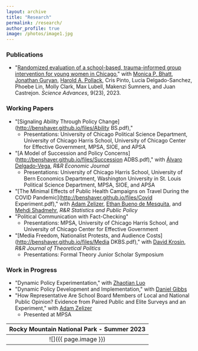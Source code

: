 ```yaml
---
layout: archive
title: "Research"
permalink: /research/
author_profile: true
image: /photos/image1.jpg
---
```



### Publications 
* "[Randomized evaluation of a school-based, trauma-informed group intervention for young women in Chicago](https://www.science.org/doi/10.1126/sciadv.abq2077)," with [Monica P. Bhatt](https://urbanlabs.uchicago.edu/people/monica-bhatt), [Jonathan Guryan](https://sites.northwestern.edu/jonathanguryan/), [Harold A. Pollack](https://crownschool.uchicago.edu/directory/harold-pollack), Cris Pinto, Lucia Delgado-Sanchez, Phoebe Lin, Molly Clark, Max Lubell, Makenzi Sumners, and Juan Castrejon. _Science Advances_, 9(23), 2023. 

### Working Papers
* "[Signaling Ability Through Policy Change](http://benshaver.github.io/files/Ability BS.pdf),"
	- Presentations: University of Chicago Political Science Department, University of Chicago Harris School, University of Chicago Center for Effective Government, MPSA, SIOE, and APSA
* "[A Model of Succession and Policy Concerns](http://benshaver.github.io/files/Succession ADBS.pdf)," with [Álvaro Delgado-Vega](https://sites.google.com/view/alvarodelgadovega/home), _R&R Economic Journal_
	- Presentations: University of Chicago Harris School, University of Bern Economics Department, Washington University in St. Louis Political Science Department, MPSA, SIOE, and APSA
* "[The Minimal Effects of Public Health Campaigns on Travel During the COVID Pandemic](http://benshaver.github.io/files/Covid Experiment.pdf)," with [Adam Zelizer](https://adamzelizer.com/), [Ethan Bueno de Mesquita](https://voices.uchicago.edu/ethanbdm/), and [Mehdi Shadmehr](https://www.mehdishadmehr.com/), _R&R Statistics and Public Policy_
* "Political Communication with Fact-Checking" 
	- Presentations: MPSA, University of Chicago Harris School, and University of Chicago Center for Effective Government 
* "[Media Freedom, Nationalist Protests, and Audience Costs](http://benshaver.github.io/files/Media DKBS.pdf)," with [David Krosin](https://www.linkedin.com/in/david-krosin-76424510b/), _R&R Journal of Theoretical Politics_
	- Presentations: Formal Theory Junior Scholar Symposium 


### Work in Progress 
* "Dynamic Policy Experimentation," with [Zhaotian Luo](https://political-science.uchicago.edu/directory/Zhaotian-Luo)
* "Dynamic Policy Development and Implementation," with  [Daniel Gibbs](https://daniel-gibbs.com/)
* "How Representative Are School Board Members of Local and National Public Opinion? Evidence from Paired Public and Elite Surveys and an Experiment," with [Adam Zelizer](https://harris.uchicago.edu/directory/adam-zelizer)
	- Presented at MPSA
 
| <b>Rocky Mountain National Park - Summer 2023</b>|
|:--:|
| ![]({{ page.image }}) | 

